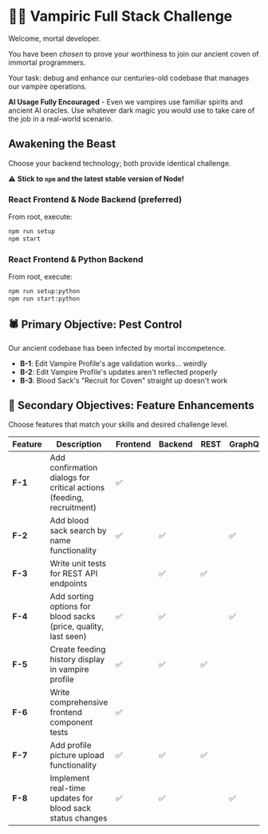 # 🧛‍♂️ Vampiric Full Stack Challenge

Welcome, mortal developer.

You have been *chosen* to prove your worthiness to join our ancient coven of immortal programmers.

Your task: debug and enhance our centuries-old codebase that manages our vampire operations.

**AI Usage Fully Encouraged** - Even we vampires use familiar spirits and ancient AI oracles. Use whatever dark magic you would use to take care of the job in a real-world scenario.

## Awakening the Beast

Choose your backend technology; both provide identical challenge.

⚠️ **Stick to `npm` and the latest stable version of Node!**

### React Frontend & Node Backend (preferred)

From root, execute:

```bash
npm run setup
npm start
```

### React Frontend & Python Backend

From root, execute:

```bash
npm run setup:python
npm run start:python
```

## 🕷️ Primary Objective: Pest Control

Our ancient codebase has been infected by mortal incompetence.

- **B-1**: Edit Vampire Profile's age validation works... weirdly
- **B-2**: Edit Vampire Profile's updates aren't reflected properly
- **B-3**: Blood Sack's "Recruit for Coven" straight up doesn't work

## 🎯 Secondary Objectives: Feature Enhancements

Choose features that match your skills and desired challenge level.

| Feature | Description | Frontend | Backend | REST | GraphQL | SQL | Difficulty |
|---------|-------------|----------|---------|------|---------|-----|------------|
| **F-1** | Add confirmation dialogs for critical actions (feeding, recruitment) | ✅ | | | | | 🟢 Easy |
| **F-2** | Add blood sack search by name functionality | ✅ | ✅ | | ✅ | | 🟢 Easy |
| **F-3** | Write unit tests for REST API endpoints | | ✅ | ✅ | | | 🟢 Easy |
| **F-4** | Add sorting options for blood sacks (price, quality, last seen) | ✅ | ✅ | | ✅ | | 🟡 Medium |
| **F-5** | Create feeding history display in vampire profile | ✅ | ✅ | ✅ | | ✅ | 🟡 Medium |
| **F-6** | Write comprehensive frontend component tests | ✅ | | | | | 🟡 Medium |
| **F-7** | Add profile picture upload functionality | ✅ | ✅ | ✅ | | ✅ | 🔴 Hard |
| **F-8** | Implement real-time updates for blood sack status changes | ✅ | ✅ | | ✅ | | 🔴 Hard |
